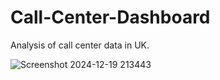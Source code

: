 # Call-Center-Dashboard

 Analysis of call center data in UK. 

  
  
 
![Screenshot 2024-12-19 213443](https://github.com/user-attachments/assets/3999d1f5-1aa6-4807-be5a-a0b8314eb61a)
